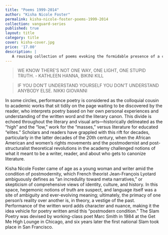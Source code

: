```yaml
---
title: "Poems 1999-2014"
author: "Kisha Nicole Foster"
permalink: kisha-nicole-foster-poems-1999-2014
collection: vanguard-series
published: true
layout: title
category: title
cover: kisha-cover.jpg
price: '17.00'
description: |
   A rousing collection of poems evoking the formidable presence of a celebrated and fearless emerging poet hailing from Cleveland, Ohio
---
```


>WE KNOW THERE’S NOT ONE WAY, ONE LIGHT, ONE STUPID TRUTH. - KATHLEEN HANNA, BIKINI KILL

>IF YOU DON’T UNDERSTAND YOURSELF YOU DON’T UNDERSTAND ANYBODY ELSE.
>NIKKI GIOVANNI


In some circles, performance poetry is considered as the colloquial cousin to academic works that sit tidily on the page waiting to be discovered by the reader, who interprets poetry based on her own personal experiences and understanding of the written word and the literary canon.  This divide is echoed throughout the literary and visual arts—historically delineated as the “high” and the “low,” work for the “masses,” versus literature for educated “elites.” Scholars and readers have grappled with this rift for decades, particularly in the latter decades of the 20th century, when the African American and women’s rights movements and the postmodernist and post-structuralist theoretical revolutions in the academy challenged notions of what it meant to be a writer, reader, and about who gets to canonize literature.

Kisha Nicole Foster came of age as a young woman and writer amid the condition of postmodernity, which French theorist Jean-François Lyotard ambiguously defines as “an incredulity toward meta narratives,” or skepticism of comprehensive views of identity, culture, and history.  In this space, hegemonic notions of truth are suspect, and language itself was a site of ambiguity and ever-evolving meaning; ultimately, the primacy of one person’s reality over another is, in theory, a vestige of the past.  Performance of the written word adds character and nuance, making it the idea vehicle for poetry written amid this “postmodern condition.” The Slam Poetry was devised by working-class poet Marc Smith in 1984 at the Get Me High Lounge in Chicago, and six years later the first national Slam took place in San Francisco.
